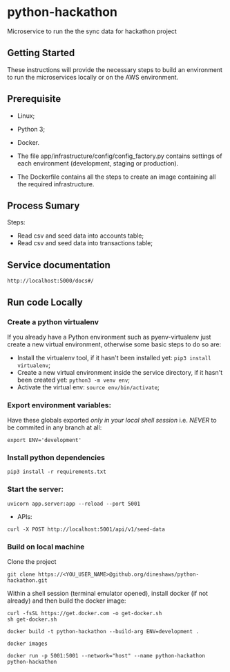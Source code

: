 # python-hackathon

Microservice to run the the sync data for hackathon project

## Getting Started

These instructions will provide the necessary steps to build an environment to run the microservices locally or on the AWS environment.

## Prerequisite

- Linux;
- Python 3;
- Docker.

- The file app/infrastructure/config/config_factory.py contains settings of each environment (development, staging or production).

- The Dockerfile contains all the steps to create an image containing all the required infrastructure.

## Process Sumary


Steps:

* Read csv and seed data into accounts table;
* Read csv and seed data into transactions table;

## Service documentation

```
http://localhost:5000/docs#/
```

## Run code Locally

### Create a python virtualenv

If you already have a Python environment such as pyenv-virtualenv just create a new virtual environment, otherwise some basic steps to do so are:

* Install the virtualenv tool, if it hasn't been installed yet: `pip3 install virtualenv`;
* Create a new virtual environment inside the service directory, if it hasn't been created yet: `python3 -m venv env`;
* Activate the virtual env: `source env/bin/activate`;

### Export environment variables:

Have these globals exported *only in your local shell session* i.e. *NEVER* to be commited in any branch at all:

```
export ENV='development'
```

### Install python dependencies

```
pip3 install -r requirements.txt
```

### Start the server:

```
uvicorn app.server:app --reload --port 5001
```

- APIs: 

```
curl -X POST http://localhost:5001/api/v1/seed-data
```

### Build on local machine

Clone the project

```
git clone https://<YOU_USER_NAME>@github.org/dineshaws/python-hackathon.git
```

Within a shell session (terminal emulator opened), install docker (if not already) and then build the docker image:

```
curl -fsSL https://get.docker.com -o get-docker.sh
sh get-docker.sh
```

```
docker build -t python-hackathon --build-arg ENV=development .
```

```
docker images
```

```
docker run -p 5001:5001 --network="host" --name python-hackathon python-hackathon
```